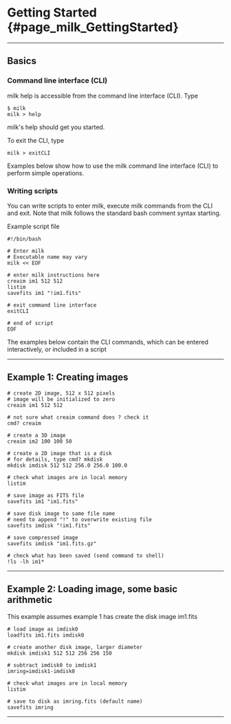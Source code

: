 # Getting Started {#page_milk_GettingStarted}

---

## Basics

### Command line interface (CLI)

milk help is accessible from the command line interface (CLI). Type

	$ milk
	milk > help
	
milk's help should get you started.

To exit the CLI, type

	milk > exitCLI


Examples below show how to use the milk command line interface (CLI) to perform simple operations. 

### Writing scripts

You can write scripts to enter milk, execute milk commands from the CLI and exit. Note that milk follows the standard bash comment syntax starting.

Example script file

~~~
#!/bin/bash

# Enter milk
# Executable name may vary
milk << EOF

# enter milk instructions here
creaim im1 512 512
listim
savefits im1 "!im1.fits"

# exit command line interface
exitCLI

# end of script
EOF

~~~

The examples below contain the CLI commands, which can be entered interactively, or included in a script

---

## Example 1: Creating images

	# create 2D image, 512 x 512 pixels
	# image will be initialized to zero
	creaim im1 512 512
	
	# not sure what creaim command does ? check it
	cmd? creaim
	
	# create a 3D image
	creaim im2 100 100 50
	
	# create a 2D image that is a disk
	# for details, type cmd? mkdisk
	mkdisk imdisk 512 512 256.0 256.0 100.0
	
	# check what images are in local memory
	listim
	
	# save image as FITS file
	savefits im1 "im1.fits"
	
	# save disk image to same file name
	# need to append "!" to overwrite existing file
	savefits imdisk "!im1.fits"
	
	# save compressed image
	savefits imdisk "im1.fits.gz"
	
	# check what has been saved (send command to shell)
	!ls -lh im1*
	
---

## Example 2: Loading image, some basic arithmetic

This example assumes example 1 has create the disk image im1.fits

	# load image as imdisk0
	loadfits im1.fits imdisk0
	
	# create another disk image, larger diameter
	mkdisk imdisk1 512 512 256 256 150
	
	# subtract imdisk0 to imdisk1
	imring=imdisk1-imdisk0

	# check what images are in local memory
	listim
	
	# save to disk as imring.fits (default name)
	savefits imring
	

---

